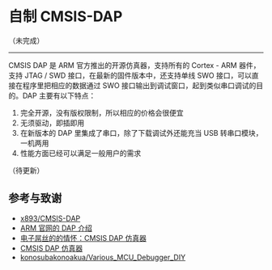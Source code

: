 # 自制 CMSIS-DAP

（未完成）

---

CMSIS DAP 是 ARM 官方推出的开源仿真器，支持所有的 Cortex - ARM 器件，支持 JTAG / SWD 接口，在最新的固件版本中，还支持单线 SWO 接口，可以直接在程序里把相应的数据通过 SWO 接口输出到调试窗口，起到类似串口调试的目的。DAP 主要有以下特点：
1. 完全开源，没有版权限制，所以相应的价格会很便宜
2. 无须驱动，即插即用
3. 在新版本的 DAP 里集成了串口，除了下载调试外还能充当 USB 转串口模块，一机两用
4. 性能方面已经可以满足一般用户的需求


（待更新）



## 参考与致谢
* [x893/CMSIS-DAP](https://github.com/x893/CMSIS-DAP)
* [ARM 官网的 DAP 介绍](http://www.keil.com/pack/doc/cmsis/DAP/html/index.html)
* [电子屌丝的的情怀：CMSIS DAP 仿真器](http://www.stmcu.org.cn/module/forum/thread-610968-1-2.html)
* [CMSIS DAP 仿真器](https://item.taobao.com/item.htm?spm=a1z10.1-c.w5003-21405148310.36.78726a3dta5ieC&id=550828063764&scene=taobao_shop)
* [konosubakonoakua/Various_MCU_Debugger_DIY](https://github.com/konosubakonoakua/Various_MCU_Debugger_DIY)